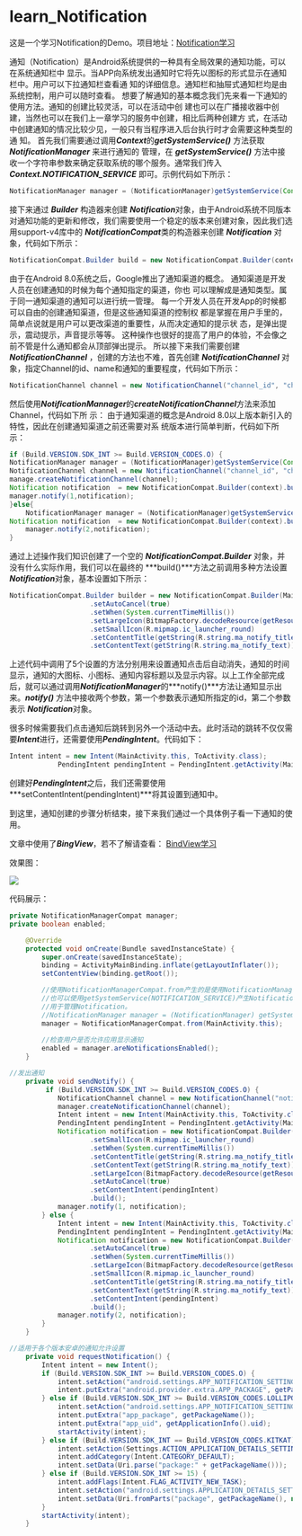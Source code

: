 # learn_Notification
这是一个学习Notification的Demo。项目地址：[Notification学习](https://github.com/crazymen-nanke/learn_Notification)



通知（Notiﬁcation）是Android系统提供的一种具有全局效果的通知功能，可以在系统通知栏中 显示。当APP向系统发出通知时它将先以图标的形式显示在通知栏中。用户可以下拉通知栏查看通 知的详细信息。通知栏和抽屉式通知栏均是由系统控制，用户可以随时查看。 想要了解通知的基本概念我们先来看一下通知的使用方法。通知的创建比较灵活，可以在活动中创 建也可以在广播接收器中创建，当然也可以在我们上一章学习的服务中创建，相比后两种创建方 式，在活动中创建通知的情况比较少见，一般只有当程序进入后台执行时才会需要这种类型的通 知。 首先我们需要通过调用***Context***的***getSystemService()*** 方法获取 ***NotiﬁcationManager*** 来进行通知的 管理，在  ***getSystemService()*** 方法中接收一个字符串参数来确定获取系统的哪个服务。通常我们传入    ***Context.NOTIFICATION_SERVICE***  即可。示例代码如下所示：

```java
NotificationManager manager = (NotificationManager)getSystemService(Context.NOTIFICATION_SERVICE);
```

接下来通过 ***Builder*** 构造器来创建 ***Notification***对象，由于Android系统不同版本对通知功能的更新和修改，我们需要使用一个稳定的版本来创建对象，因此我们选用support-v4库中的 ***NotiﬁcationCompat***类的构造器来创建 ***Notification*** 对象，代码如下所示：

```java
NotificationCompat.Builder build = new NotificationCompat.Builder(context).build();
```

由于在Android 8.0系统之后，Google推出了通知渠道的概念。 通知渠道是开发人员在创建通知的时候为每个通知指定的渠道，你也 可以理解成是通知类型。属于同一通知渠道的通知可以进行统一管理。 每一个开发人员在开发App的时候都可以自由的创建通知渠道，但是这些通知渠道的控制权 都是掌握在用户手里的，简单点说就是用户可以更改渠道的重要性，从而决定通知的提示状 态，是弹出提示，震动提示，声音提示等等。 这种操作也很好的提高了用户的体验，不会像之前不管是什么通知都会从顶部弹出提示。 所以接下来我们需要创建***NotiﬁcationChannel*** ，创建的方法也不难，首先创建  ***NotiﬁcationChannel*** 对象，指定Channel的id、name和通知的重要程度，代码如下所示：

```java
NotificationChannel channel = new NotificationChannel("channel_id", "channel_name",               NotificationManager.IMPORTANCE_DEFAULT);
```

然后使用***NotiﬁcationMannager***的***createNotiﬁcationChannel***方法来添加Channel，代码如下所 示：
由于通知渠道的概念是Android 8.0以上版本新引入的特性，因此在创建通知渠道之前还需要对系 统版本进行简单判断，代码如下所示：

```java
if (Build.VERSION.SDK_INT >= Build.VERSION_CODES.O) {
NotificationManager manager = (NotificationManager)getSystemService(Context.NOTIFICATION_SERVICE);
NotificationChannel channel = new NotificationChannel("channel_id", "channel_name",               NotificationManager.IMPORTANCE_DEFAULT);
manage.createNotificationChannel(channel);
Notification notification  = new NotificationCompat.Builder(context).build();
manager.notify(1,notification);
}else{
    NotificationManager manager = (NotificationManager)getSystemService(Context.NOTIFICATION_SERVICE);
Notification notification  = new NotificationCompat.Builder(context).build();
    manager.notify(2,notification);
}
```



通过上述操作我们知识创建了一个空的 ***NotificationCompat.Builder*** 对象，并没有什么实际作用，我们可以在最终的 ***build()***方法之前调用多种方法设置 ***Notiﬁcation***对象，基本设置如下所示：

```java
NotificationCompat.Builder builder = new NotificationCompat.Builder(MainActivity.this)
    				.setAutoCancel(true)                
    				.setWhen(System.currentTimeMillis())
                    .setLargeIcon(BitmapFactory.decodeResource(getResources(), R.mipmap.message))
                    .setSmallIcon(R.mipmap.ic_launcher_round)
                    .setContentTitle(getString(R.string.ma_notify_title))
                    .setContentText(getString(R.string.ma_notify_text));
```

上述代码中调用了5个设置的方法分别用来设置通知点击后自动消失，通知的时间显示，通知的大图标、小图标、通知内容标题以及显示内容。以上工作全部完成后，就可以通过调用***NotiﬁcationManager***的***notify()***方法让通知显示出 来。***notify()*** 方法中接收两个参数，第一个参数表示通知所指定的id，第二个参数表示 ***Notiﬁcation***对象。

很多时候需要我们点击通知后跳转到另外一个活动中去。此时活动的跳转不仅仅需要***Intent***进行，还需要使用***PendingIntent***。代码如下：

```java
Intent intent = new Intent(MainActivity.this, ToActivity.class);
            PendingIntent pendingIntent = PendingIntent.getActivity(MainActivity.this,0,intent,0);
```

创建好***PendingIntent***之后，我们还需要使用***setContentIntent(pendingIntent)***将其设置到通知中。



到这里，通知创建的步骤分析结束，接下来我们通过一个具体例子看一下通知的使用。

文章中使用了***BingView***，若不了解请查看： [BindView学习](http://blog.crazymen.cn/2020/09/14/viewBinding%E5%AD%A6%E4%B9%A0/)



效果图：

![](http://zl.crazymen.cn/images/20201007.gif)



代码展示：

```java
private NotificationManagerCompat manager;
private boolean enabled;

    @Override
    protected void onCreate(Bundle savedInstanceState) {
        super.onCreate(savedInstanceState);
        binding = ActivityMainBinding.inflate(getLayoutInflater());
        setContentView(binding.getRoot());

        //使用NotificationManagerCompat.from产生的是使用NotificationManagerCompat对象。
        //也可以使用getSystemService(NOTIFICATION_SERVICE)产生NotificationManager对象。
        //用于管理Notification。
        //NotificationManager manager = (NotificationManager) getSystemService(NOTIFICATION_SERVICE);
        manager = NotificationManagerCompat.from(MainActivity.this);
        
        //检查用户是否允许应用显示通知
        enabled = manager.areNotificationsEnabled();
    }

```



```java
//发出通知
    private void sendNotify() {
         if (Build.VERSION.SDK_INT >= Build.VERSION_CODES.O) {
            NotificationChannel channel = new NotificationChannel("notify", "This Notification's name", NotificationManager.IMPORTANCE_HIGH);
            manager.createNotificationChannel(channel);
            Intent intent = new Intent(MainActivity.this, ToActivity.class);
            PendingIntent pendingIntent = PendingIntent.getActivity(MainActivity.this, 0, intent, 0);
            Notification notification = new NotificationCompat.Builder(MainActivity.this, "notify")
                    .setSmallIcon(R.mipmap.ic_launcher_round)
                    .setWhen(System.currentTimeMillis())
                    .setContentTitle(getString(R.string.ma_notify_title))
                    .setContentText(getString(R.string.ma_notify_text))
                    .setLargeIcon(BitmapFactory.decodeResource(getResources(), R.mipmap.message))
                    .setAutoCancel(true)
                    .setContentIntent(pendingIntent)
                    .build();
            manager.notify(1, notification);
        } else {
            Intent intent = new Intent(MainActivity.this, ToActivity.class);
            PendingIntent pendingIntent = PendingIntent.getActivity(MainActivity.this, 0, intent, 0);
            Notification notification = new NotificationCompat.Builder(MainActivity.this)
                    .setAutoCancel(true)
                    .setWhen(System.currentTimeMillis())
                    .setLargeIcon(BitmapFactory.decodeResource(getResources(), R.mipmap.message))
                    .setSmallIcon(R.mipmap.ic_launcher_round)
                    .setContentTitle(getString(R.string.ma_notify_title))
                    .setContentText(getString(R.string.ma_notify_text))
                    .setContentIntent(pendingIntent)
                    .build();
            manager.notify(2, notification);
        }
    }
```



```java
//适用于各个版本安卓的通知允许设置
    private void requestNotification() {
        Intent intent = new Intent();
        if (Build.VERSION.SDK_INT >= Build.VERSION_CODES.O) {
            intent.setAction("android.settings.APP_NOTIFICATION_SETTINGS");
            intent.putExtra("android.provider.extra.APP_PACKAGE", getPackageName());
        } else if (Build.VERSION.SDK_INT >= Build.VERSION_CODES.LOLLIPOP) {  //5.0
            intent.setAction("android.settings.APP_NOTIFICATION_SETTINGS");
            intent.putExtra("app_package", getPackageName());
            intent.putExtra("app_uid", getApplicationInfo().uid);
            startActivity(intent);
        } else if (Build.VERSION.SDK_INT == Build.VERSION_CODES.KITKAT) {  //4.4
            intent.setAction(Settings.ACTION_APPLICATION_DETAILS_SETTINGS);
            intent.addCategory(Intent.CATEGORY_DEFAULT);
            intent.setData(Uri.parse("package:" + getPackageName()));
        } else if (Build.VERSION.SDK_INT >= 15) {
            intent.addFlags(Intent.FLAG_ACTIVITY_NEW_TASK);
            intent.setAction("android.settings.APPLICATION_DETAILS_SETTINGS");
            intent.setData(Uri.fromParts("package", getPackageName(), null));
        }
        startActivity(intent);
    }
```


